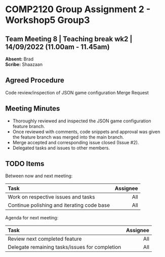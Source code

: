# COMP2120 Group Assignment 2 - Workshop5 Group3

## Team Meeting 8 | Teaching break wk2 | 14/09/2022 (11.00am - 11.45am)
**Absent:**
Brad  
**Scribe:**
Shaazaan
## Agreed Procedure
Code review/inspection of JSON game configuration Merge Request

## Meeting Minutes
- Thoroughly reviewed and inspected the JSON game configuration feature branch.
- Once reviewed with comments, code snippets and approval was given the feature branch was merged into the main branch.
- Merge accepted and corresponding issue closed (Issue #2).
- Delegated tasks and issues to other members.

   

## TODO Items
Between now and next meeting:

| Task                                                        | Assignee |
|:------------------------------------------------------------|---------:|
| Work on respective issues and tasks                         |      All |
| Continue polishing and iterating code base                  |      All |

Agenda for next meeting:

| Task                                                            | Assignee |
|:----------------------------------------------------------------|---------:|
| Review next completed feature                                   |      All |
| Delegate remaining tasks/issues for completion                  |      All |